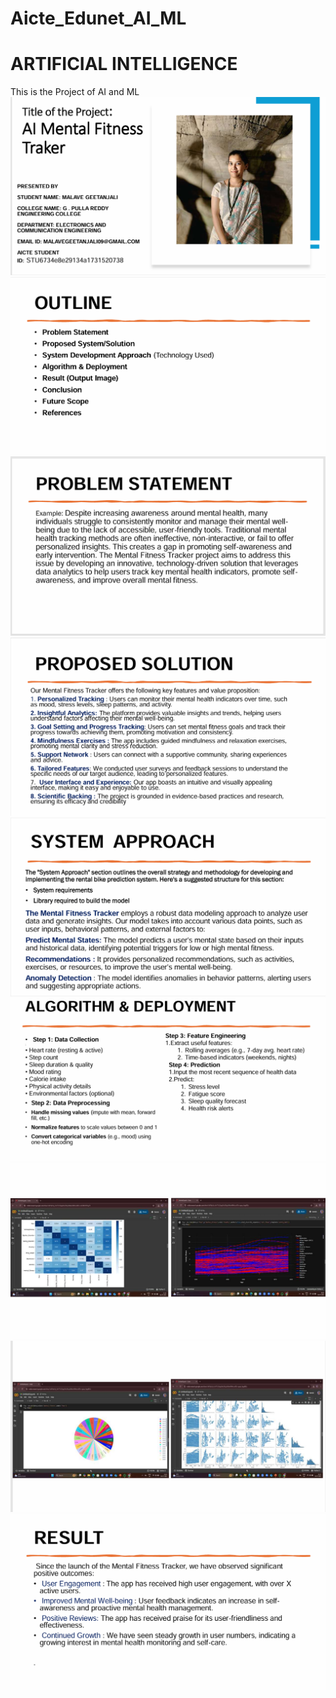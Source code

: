 # Aicte_Edunet_AI_ML
# ARTIFICIAL INTELLIGENCE
This is the Project of AI and ML 
<img src="https://github.com/Malavegeetanjali0481/Aicte_Edunet_AI_ML/blob/main/Screenshot%202025-07-13%20205441.png" alt="">
<img src="https://github.com/Malavegeetanjali0481/Aicte_Edunet_AI_ML/blob/main/Screenshot%202025-07-13%20205504.png" alt="">
<img src="https://github.com/Malavegeetanjali0481/Aicte_Edunet_AI_ML/blob/main/Screenshot%202025-07-13%20205534.png" alt="">
<img src="https://github.com/Malavegeetanjali0481/Aicte_Edunet_AI_ML/blob/main/Screenshot%202025-07-13%20205633.png" alt="">
<img src="https://github.com/Malavegeetanjali0481/Aicte_Edunet_AI_ML/blob/main/Screenshot%202025-07-13%20205724.png" alt="">
<img src="https://github.com/Malavegeetanjali0481/Aicte_Edunet_AI_ML/blob/main/Screenshot%202025-07-13%20205805.png" alt="">
<img src="https://github.com/Malavegeetanjali0481/Aicte_Edunet_AI_ML/blob/main/Screenshot%202025-07-13%20205830.png" alt="">
<img src="https://github.com/Malavegeetanjali0481/Aicte_Edunet_AI_ML/blob/main/Screenshot%202025-07-13%20205853.png" alt="">
<img src="https://github.com/Malavegeetanjali0481/Aicte_Edunet_AI_ML/blob/main/Screenshot%202025-07-13%20205912.png" alt="">
<img src=" " alt="">
